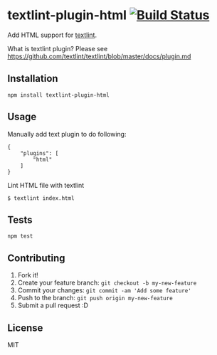 # textlint-plugin-html [![Build Status](https://travis-ci.org/textlint/textlint-plugin-html.svg?branch=master)](https://travis-ci.org/textlint/textlint-plugin-html)

Add HTML support for [textlint](https://github.com/textlint/textlint "textlint").

What is textlint plugin? Please see https://github.com/textlint/textlint/blob/master/docs/plugin.md


## Installation

    npm install textlint-plugin-html

## Usage

Manually add text plugin to do following:

```
{
    "plugins": [
        "html"
    ]
}
```

Lint HTML file with textlint

```
$ textlint index.html
```

## Tests

    npm test

## Contributing

1. Fork it!
2. Create your feature branch: `git checkout -b my-new-feature`
3. Commit your changes: `git commit -am 'Add some feature'`
4. Push to the branch: `git push origin my-new-feature`
5. Submit a pull request :D

## License

MIT
